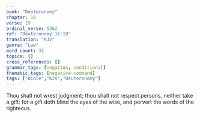 ```yaml
---
book: "Deuteronomy"
chapter: 16
verse: 19
ordinal_verse: 5362
ref: "Deuteronomy 16:19"
translation: "KJV"
genre: "Law"
word_count: 31
topics: []
cross_references: []
grammar_tags: [negation, conditional]
thematic_tags: [negative-command]
tags: ["Bible","KJV","Deuteronomy"]
---
```

Thou shalt not wrest judgment; thou shalt not respect persons, neither take a gift: for a gift doth blind the eyes of the wise, and pervert the words of the righteous.
